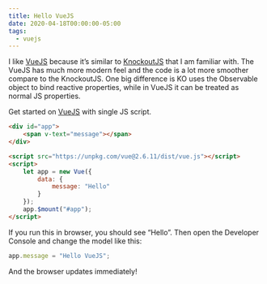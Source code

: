 ```yaml
---
title: Hello VueJS
date: 2020-04-18T00:00:00-05:00
tags:
  - vuejs
---
```


I like [VueJS](http://vuejs.org/) because it’s similar to [KnockoutJS](hello-knockout.md) that I am familiar with. The VueJS has much more modern feel and the code is a lot more smoother compare to the KnockoutJS. One big difference is KO uses the Observable object to bind reactive properties, while in VueJS it can be treated as normal JS properties.

Get started on [VueJS](https://vuejs.org/) with single JS script.

```html
<div id="app">
    <span v-text="message"></span>
</div>

<script src="https://unpkg.com/vue@2.6.11/dist/vue.js"></script>
<script>
    let app = new Vue({
        data: {
            message: "Hello"
        }
    });
    app.$mount("#app");
</script>
```

If you run this in browser, you should see “Hello”. Then open the Developer Console and change the model like this:

```js
app.message = "Hello VueJS";
```

And the browser updates immediately!
